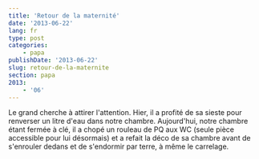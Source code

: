 ```yaml
---
title: 'Retour de la maternité'
date: '2013-06-22'
lang: fr
type: post
categories:
    - papa
publishDate: '2013-06-22'
slug: retour-de-la-maternite
section: papa
2013:
    - '06'
---
```


Le grand cherche à attirer l'attention. Hier, il a profité de sa sieste pour renverser un litre d'eau dans notre chambre. Aujourd'hui, notre chambre étant fermée à clé, il a chopé un rouleau de PQ aux WC (seule pièce accessible pour lui désormais) et a refait la déco de sa chambre avant de s'enrouler dedans et de s'endormir par terre, à même le carrelage.
